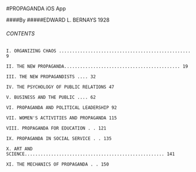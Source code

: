 #PROPAGANDA iOS App
####By#####EDWARD L. BERNAYS 1928
	
	######	CONTENTS	I. ORGANIZING CHAOS .................................................. 9	II. THE NEW PROPAGANDA............................................ 19	III. THE NEW PROPAGANDISTS .... 32	IV. THE PSYCHOLOGY OF PUBLIC RELATIONS 47
	V. BUSINESS AND THE PUBLIC .... 62	VI. PROPAGANDA AND POLITICAL LEADERSHIP 92	VII. WOMEN'S ACTIVITIES AND PROPAGANDA 115	VIII. PROPAGANDA FOR EDUCATION . . 121	IX. PROPAGANDA IN SOCIAL SERVICE . . 135	X. ART AND SCIENCE..................................................... 141	XI. THE MECHANICS OF PROPAGANDA . . 150